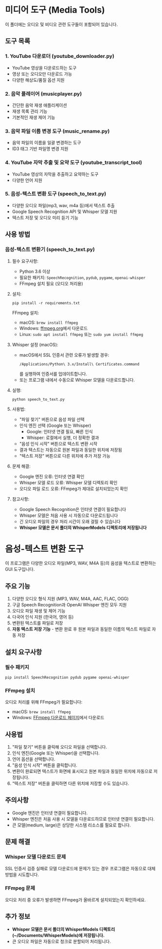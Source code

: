 # 미디어 도구 (Media Tools)

이 폴더에는 오디오 및 비디오 관련 도구들이 포함되어 있습니다.

## 도구 목록

### 1. YouTube 다운로더 (youtube_downloader.py)
- YouTube 영상을 다운로드하는 도구
- 영상 또는 오디오만 다운로드 가능
- 다양한 해상도/품질 옵션 지원

### 2. 음악 플레이어 (musicplayer.py)
- 간단한 음악 재생 애플리케이션
- 재생 목록 관리 기능
- 기본적인 재생 제어 기능

### 3. 음악 파일 이름 변경 도구 (music_rename.py)
- 음악 파일의 이름을 일괄 변경하는 도구
- ID3 태그 기반 파일명 변경 지원

### 4. YouTube 자막 추출 및 요약 도구 (youtube_transcript_tool)
- YouTube 영상의 자막을 추출하고 요약하는 도구
- 다양한 언어 지원

### 5. 음성-텍스트 변환 도구 (speech_to_text.py)
- 다양한 오디오 파일(mp3, wav, m4a 등)에서 텍스트 추출
- Google Speech Recognition API 및 Whisper 모델 지원
- 텍스트 저장 및 오디오 미리 듣기 기능

## 사용 방법

### 음성-텍스트 변환기 (speech_to_text.py)

1. 필수 요구사항:
   - Python 3.6 이상
   - 필요한 패키지: `SpeechRecognition`, `pydub`, `pygame`, `openai-whisper`
   - FFmpeg 설치 필요 (오디오 처리용)

2. 설치:
   ```
   pip install -r requirements.txt
   ```

   FFmpeg 설치:
   - macOS: `brew install ffmpeg`
   - Windows: [ffmpeg.org](https://ffmpeg.org/download.html)에서 다운로드
   - Linux: `sudo apt install ffmpeg` 또는 `sudo yum install ffmpeg`

3. Whisper 설정 (macOS):
   - macOS에서 SSL 인증서 관련 오류가 발생할 경우:
     ```
     /Applications/Python\ 3.x/Install\ Certificates.command
     ```
     를 실행하여 인증서를 업데이트합니다.
   - 또는 프로그램 내에서 수동으로 Whisper 모델을 다운로드합니다.

4. 실행:
   ```
   python speech_to_text.py
   ```

5. 사용법:
   - "파일 찾기" 버튼으로 음성 파일 선택
   - 인식 엔진 선택 (Google 또는 Whisper)
     - Google: 인터넷 연결 필요, 빠른 인식
     - Whisper: 로컬에서 실행, 더 정확한 결과
   - "음성 인식 시작" 버튼으로 텍스트 변환 시작
   - 결과 텍스트는 자동으로 원본 파일과 동일한 위치에 저장됨
   - "텍스트 저장" 버튼으로 다른 위치에 추가 저장 가능

6. 문제 해결:
   - Google 엔진 오류: 인터넷 연결 확인
   - Whisper 모델 로드 오류: Whisper 모델 디렉토리 확인
   - 오디오 파일 로드 오류: FFmpeg가 제대로 설치되었는지 확인

7. 참고사항:
   - Google Speech Recognition은 인터넷 연결이 필요합니다
   - Whisper 모델은 처음 사용 시 자동으로 다운로드됩니다
   - 긴 오디오 파일의 경우 처리 시간이 오래 걸릴 수 있습니다
   - **Whisper 모델은 문서 폴더의 WhisperModels 디렉토리에 저장됩니다**

# 음성-텍스트 변환 도구

이 프로그램은 다양한 오디오 파일(MP3, WAV, M4A 등)의 음성을 텍스트로 변환하는 GUI 도구입니다.

## 주요 기능

1. 다양한 오디오 형식 지원 (MP3, WAV, M4A, AAC, FLAC, OGG)
2. 구글 Speech Recognition과 OpenAI Whisper 엔진 모두 지원
3. 오디오 파일 재생 및 제어 기능
4. 다국어 인식 지원 (한국어, 영어 등)
5. 변환된 텍스트를 파일로 저장
6. **자동 텍스트 저장 기능** - 변환 완료 후 원본 파일과 동일한 이름의 텍스트 파일로 자동 저장

## 설치 요구사항

### 필수 패키지
```
pip install SpeechRecognition pydub pygame openai-whisper
```

### FFmpeg 설치
오디오 처리를 위해 FFmpeg가 필요합니다:

- macOS: `brew install ffmpeg`
- Windows: [FFmpeg 다운로드 페이지](https://ffmpeg.org/download.html)에서 다운로드

## 사용법

1. "파일 찾기" 버튼을 클릭해 오디오 파일을 선택합니다.
2. 인식 엔진(Google 또는 Whisper)을 선택합니다.
3. 언어 옵션을 선택합니다.
4. "음성 인식 시작" 버튼을 클릭합니다.
5. 변환이 완료되면 텍스트가 화면에 표시되고 원본 파일과 동일한 위치에 자동으로 저장됩니다.
6. "텍스트 저장" 버튼을 클릭하면 다른 위치에 저장할 수도 있습니다.

## 주의사항

- Google 엔진은 인터넷 연결이 필요합니다.
- Whisper 엔진은 처음 사용 시 모델을 다운로드하므로 인터넷 연결이 필요합니다.
- 큰 모델(medium, large)은 상당한 시스템 리소스를 필요로 합니다.

## 문제 해결

### Whisper 모델 다운로드 문제
SSL 인증서 검증 실패로 모델 다운로드에 문제가 있는 경우 프로그램은 자동으로 대체 방법을 시도합니다.

### FFmpeg 문제
오디오 처리 중 오류가 발생하면 FFmpeg가 올바르게 설치되었는지 확인하세요.

## 추가 정보

- **Whisper 모델은 문서 폴더의 WhisperModels 디렉토리(~/Documents/WhisperModels)에 저장됩니다.**
- 큰 오디오 파일은 자동으로 청크로 분할되어 처리됩니다. 